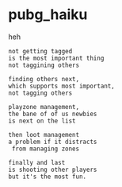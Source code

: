 # pubg_haiku
heh

    not getting tagged
    is the most important thing
    not taggining others

    finding others next,
    which supports most important,
    not tagging others

    playzone management,
    the bane of of us newbies
    is next on the list

    then loot management
    a problem if it distracts
     from managing zones

    finally and last
    is shooting other players
    but it's the most fun.
